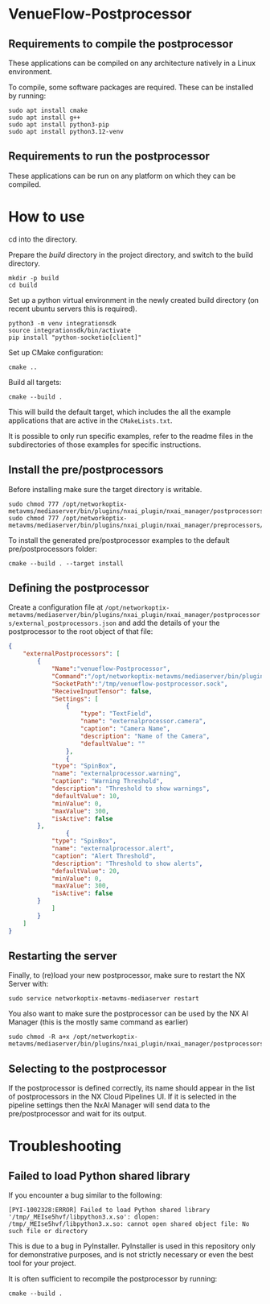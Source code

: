 VenueFlow-Postprocessor
==================

## Requirements to compile the postprocessor

These applications can be compiled on any architecture natively in a Linux environment.

To compile, some software packages are required. These can be installed by running:

```shell
sudo apt install cmake
sudo apt install g++
sudo apt install python3-pip
sudo apt install python3.12-venv
```

## Requirements to run the postprocessor

These applications can be run on any platform on which they can be compiled.

# How to use

cd into the directory.

Prepare the *build* directory in the project directory, and switch to the build directory.

```shell
mkdir -p build
cd build
```

Set up a python virtual environment in the newly created build directory (on recent ubuntu servers this is required).

```shell
python3 -m venv integrationsdk
source integrationsdk/bin/activate
pip install "python-socketio[client]"
```

Set up CMake configuration:

```shell
cmake ..
```

Build all targets:

```shell
cmake --build .
```

This will build the default target, which includes the all the example applications that are active in the `CMakeLists.txt`.

It is possible to only run specific examples, refer to the readme files in the subdirectories of those examples for specific instructions.

## Install the pre/postprocessors

Before installing make sure the target directory is writable.

```shell
sudo chmod 777 /opt/networkoptix-metavms/mediaserver/bin/plugins/nxai_plugin/nxai_manager/postprocessors/
sudo chmod 777 /opt/networkoptix-metavms/mediaserver/bin/plugins/nxai_plugin/nxai_manager/preprocessors/
```

To install the generated pre/postprocessor examples to the default pre/postprocessors folder:

```shell
cmake --build . --target install
```

## Defining the postprocessor

Create a configuration file at `/opt/networkoptix-metavms/mediaserver/bin/plugins/nxai_plugin/nxai_manager/postprocessors/external_postprocessors.json` and add the details of your the postprocessor to the root object of that file:

```json
{
    "externalPostprocessors": [
        {
            "Name":"venueflow-Postprocessor",
            "Command":"/opt/networkoptix-metavms/mediaserver/bin/plugins/nxai_plugin/nxai_manager/postprocessors/venueflow-postprocessor-python",
            "SocketPath":"/tmp/venueflow-postprocessor.sock",
            "ReceiveInputTensor": false,
            "Settings": [
                {
                    "type": "TextField",
                    "name": "externalprocessor.camera",
                    "caption": "Camera Name",
                    "description": "Name of the Camera",
                    "defaultValue": ""
                },
                {
		    "type": "SpinBox",
		    "name": "externalprocessor.warning",
		    "caption": "Warning Threshold",
		    "description": "Threshold to show warnings",
		    "defaultValue": 10,
		    "minValue": 0,
		    "maxValue": 300,
		    "isActive": false
		},
                {
		    "type": "SpinBox",
		    "name": "externalprocessor.alert",
		    "caption": "Alert Threshold",
		    "description": "Threshold to show alerts",
		    "defaultValue": 20,
		    "minValue": 0,
		    "maxValue": 300,
		    "isActive": false
		}
            ]
        }
    ]
}
```

## Restarting the server

Finally, to (re)load your new postprocessor, make sure to restart the NX Server with:

```shell
sudo service networkoptix-metavms-mediaserver restart
```

You also want to make sure the postprocessor can be used by the NX AI Manager (this is the mostly same command as earlier)

```shell
sudo chmod -R a+x /opt/networkoptix-metavms/mediaserver/bin/plugins/nxai_plugin/nxai_manager/postprocessors/
```

## Selecting to the postprocessor

If the postprocessor is defined correctly, its name should appear in the list of postprocessors in the NX Cloud Pipelines UI. If it is selected in the pipeline settings then the NxAI Manager will send data to the pre/postprocessor and wait for its output.

# Troubleshooting

## Failed to load Python shared library

If you encounter a bug similar to the following:

```
[PYI-1002328:ERROR] Failed to load Python shared library '/tmp/_MEIse5hvf/libpython3.x.so': dlopen: /tmp/_MEIse5hvf/libpython3.x.so: cannot open shared object file: No such file or directory
```

This is due to a bug in PyInstaller. PyInstaller is used in this repository only for demonstrative purposes, and is not strictly necessary or even the best tool for your project.

It is often sufficient to recompile the postprocessor by running:
```shell
cmake --build .
```
